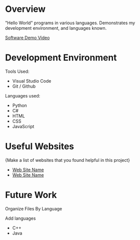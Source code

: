 # Overview

"Hello World" programs in various languages. Demonstrates my development environment, and languages known.

[Software Demo Video](https://youtu.be/PVLW7y8QVeU)

# Development Environment

Tools Used:
* Visual Studio Code
* Git / Github

Languages used:
* Python
* C#
* HTML
* CSS
* JavaScript

# Useful Websites

{Make a list of websites that you found helpful in this project}
* [Web Site Name](http://url.link.goes.here)
* [Web Site Name](http://url.link.goes.here)

# Future Work

Organize Files By Language

Add languages
* C++
* Java
